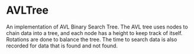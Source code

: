 # AVLTree
An implementation of AVL Binary Search Tree. The AVL tree uses nodes to chain data into a tree, and each node has a height to keep track of itself. Rotations are done to balance the tree. The time to search data is also recorded for data that is found and not found.
